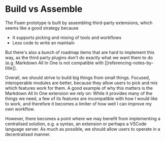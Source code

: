 # Build vs Assemble

The Foam prototype is built by assembling third-party extensions, which seems like a good strategy because

- It supports picking and mixing of tools and workflows
- Less code to write an maintain

But there's also a bunch of roadmap items that are hard to implement this way, as the third party plugins don't do exactly what we want them to do (e.g. Markdown All In One is not compatible with [[referencing-notes-by-title]].

Overall, we should strive to build big things from small things. Focused, interoperable modules are better, because they allow users to pick and mix which features work for them. A good example of why this matters is the Markdown All In One extension we rely on: While it provides many of the things we need, a few of its features are incompatible with how I would like to work, and therefore it becomes a limiter of how well I can improve my own workflow.

However, there becomes a point where we may benefit from implementing a centralised solution, e.g. a syntax, an extension or perhaps a VSCode language server. As much as possible, we should allow users to operate in a decentralised manner.
